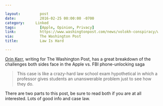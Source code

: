 ```yaml
---

layout:         post
date:           2016-02-25 00:00:00 -0700
category:     Linked
tags:           [Apple, Opinion, Privacy]
link:           https://www.washingtonpost.com/news/volokh-conspiracy/wp/2016/02/19/preliminary-thoughts-on-the-apple-iphone-order-in-the-san-bernardino-case-part-2-the-all-writs-act
via:            The Washington Post
title:          Law Is Hard

---
```


[Orin Kerr][1], writing for The Washington Post, has a great breakdown of the challenges both sides face in the Apple vs. FBI phone-unlocking saga

>This case is like a crazy-hard law school exam hypothetical in which a professor gives students an unanswerable problem just to see how they do.

There are two parts to this post, be sure to read both if you are at all interested. Lots of good info and case law.

[1]: https://www.washingtonpost.com/news/volokh-conspiracy/wp/2016/02/19/preliminary-thoughts-on-the-apple-iphone-order-in-the-san-bernardino-case-part-2-the-all-writs-act "The Washington Post"